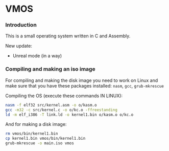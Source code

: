 # VMOS

### Introduction

This is a small operating system written in C and Assembly.

New update:
- Unreal mode (in a way)

### Compiling and making an iso image

For compiling and making the disk image you need to work on Linux and make sure that you have these packages installed: `nasm`, `gcc`, `grub-mkrescue`

Compiling the OS (execute these commands IN LINUX):
```bash
nasm -f elf32 src/kernel.asm -o o/kasm.o
gcc -m32 -c src/kernel.c -o o/kc.o -ffreestanding
ld -m elf_i386 -T link.ld -o kernel1.bin o/kasm.o o/kc.o
```

And for making a disk image:
```bash
rm vmos/bin/kernel1.bin
cp kernel1.bin vmos/bin/kernel1.bin
grub-mkrescue -o main.iso vmos
```
